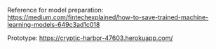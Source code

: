 Reference for model preparation:
https://medium.com/fintechexplained/how-to-save-trained-machine-learning-models-649c3ad1c018

Prototype:
https://cryptic-harbor-47603.herokuapp.com/
